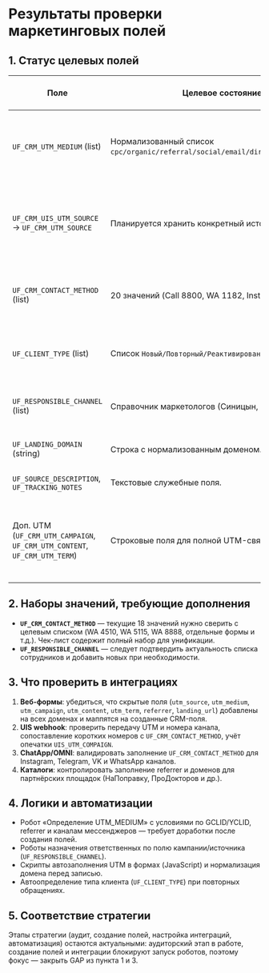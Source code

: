 # Результаты проверки маркетинговых полей

## 1. Статус целевых полей
| Поле | Целевое состояние | Текущее состояние по данным аудита | Гэп / действие |
| --- | --- | --- | --- |
| `UF_CRM_UTM_MEDIUM` (list) | Нормализованный список `cpc/organic/referral/social/email/direct/offline/other`. | В разделе сделок помечено как `create: true`, список значений задан, но поле не создано в портале. | Создать поле в лидах/сделках/контактах и привязать к роботам. |
| `UF_CRM_UIS_UTM_SOURCE` → `UF_CRM_UTM_SOURCE` | Планируется хранить конкретный источник. | В сделках используется строковое `UIS_UTM_SOURCE`; отдельного нормализованного поля нет. | Решить, нужно ли дублирование. Если да — создать `UF_CRM_UTM_SOURCE` и синхронизировать с UIS. |
| `UF_CRM_CONTACT_METHOD` (list) | 20 значений (Call 8800, WA 1182, Instagram и т.д.) | В портале уже есть 18 значений; требуется ревизия и дополнение списком из чек-листа. | Добавить недостающие варианты и переименовать к единому виду. |
| `UF_CLIENT_TYPE` (list) | Список `Новый/Повторный/Реактивированный`. | Помечено как `create: true` для сделок и контактов — поле отсутствует. | Создать поле, подготовить роботы определения повторности. |
| `UF_RESPONSIBLE_CHANNEL` (list) | Справочник маркетологов (Синицын, Муратова и т.д.). | В сделках и контактах указано `create: true`. | Создать поле и настроить правила назначения ответственных. |
| `UF_LANDING_DOMAIN` (string) | Строка с нормализованным доменом. | Отмечено как `create: true`, данных нет. | Создать поле и заполнять из форм/UIS. |
| `UF_SOURCE_DESCRIPTION`, `UF_TRACKING_NOTES` | Текстовые служебные поля. | Требуются по чек-листу, в выгрузке нет. | Создать для хранения тех. комментариев. |
| Доп. UTM (`UF_CRM_UTM_CAMPAIGN`, `UF_CRM_UTM_CONTENT`, `UF_CRM_UTM_TERM`) | Строковые поля для полной UTM-связки. | Перечислены в чек-листе как «создать». В выгрузке по сделкам присутствует только UIS-версия. | Создать собственные поля и настроить веб-формы/скрипты на их заполнение. |

## 2. Наборы значений, требующие дополнения
- **`UF_CRM_CONTACT_METHOD`** — текущие 18 значений нужно сверить с целевым списком (WA 4510, WA 5115, WA 8888, отдельные формы и т.д.). Чек-лист содержит полный набор для унификации. 
- **`UF_RESPONSIBLE_CHANNEL`** — следует подтвердить актуальность списка сотрудников и добавить новых при необходимости.

## 3. Что проверить в интеграциях
1. **Веб-формы**: убедиться, что скрытые поля (`utm_source`, `utm_medium`, `utm_campaign`, `utm_content`, `utm_term`, `referrer`, `landing_url`) добавлены на всех доменах и маппятся на созданные CRM-поля.
2. **UIS webhook**: проверить передачу UTM и номера канала, сопоставление коротких номеров с `UF_CRM_CONTACT_METHOD`, учёт опечатки `UIS_UTM_COMPAIGN`.
3. **ChatApp/OMNI**: валидировать заполнение `UF_CRM_CONTACT_METHOD` для Instagram, Telegram, VK и WhatsApp каналов.
4. **Каталоги**: контролировать заполнение referrer и доменов для партнёрских площадок (НаПоправку, ПроДокторов и др.).

## 4. Логики и автоматизации
- Робот «Определение UTM_MEDIUM» с условиями по GCLID/YCLID, referrer и каналам мессенджеров — требует доработки после создания полей.
- Роботы назначения ответственных по полю кампании/источника (`UF_RESPONSIBLE_CHANNEL`).
- Скрипты автозаполнения UTM в формах (JavaScript) и нормализация домена перед записью.
- Автоопределение типа клиента (`UF_CLIENT_TYPE`) при повторных обращениях.

## 5. Соответствие стратегии
Этапы стратегии (аудит, создание полей, настройка интеграций, автоматизация) остаются актуальными: аудиторский этап в работе, создание полей и интеграции блокируют запуск роботов, поэтому фокус — закрыть GAP из пункта 1 и 3.

